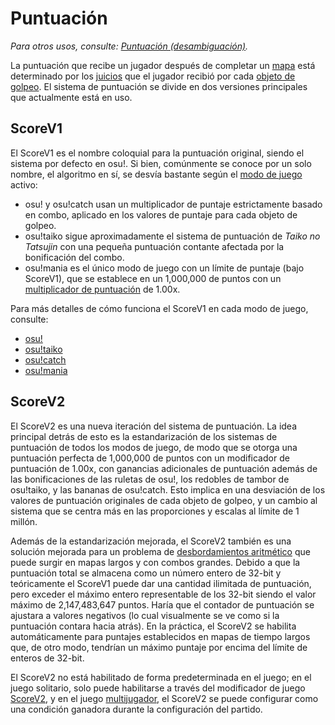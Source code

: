 # Puntuación

*Para otros usos, consulte: [Puntuación (desambiguación)](/wiki/Disambiguation/Score).*

La puntuación que recibe un jugador después de completar un [mapa](/wiki/Beatmap) está determinado por los [juicios](/wiki/Gameplay/Judgement) que el jugador recibió por cada [objeto de golpeo](/wiki/Gameplay/Hit_object). El sistema de puntuación se divide en dos versiones principales que actualmente está en uso.

## ScoreV1

El ScoreV1 es el nombre coloquial para la puntuación original, siendo el sistema por defecto en osu!. Si bien, comúnmente se conoce por un solo nombre, el algoritmo en sí, se desvía bastante según el [modo de juego](/wiki/Game_mode) activo:

- osu! y osu!catch usan un multiplicador de puntaje estrictamente basado en combo, aplicado en los valores de puntaje para cada objeto de golpeo.
- osu!taiko sigue aproximadamente el sistema de puntuación de *Taiko no Tatsujin* con una pequeña puntuación contante afectada por la bonificación del combo.
- osu!mania es el único modo de juego con un límite de puntaje (bajo ScoreV1), que se establece en un 1,000,000 de puntos con un [multiplicador de puntuación](/wiki/Gameplay/Game_modifier/Mod_multiplier) de 1.00x.

Para más detalles de cómo funciona el ScoreV1 en cada modo de juego, consulte:

- [osu!](ScoreV1/osu!)
- [osu!taiko](ScoreV1/osu!taiko)
- [osu!catch](ScoreV1/osu!catch)
- [osu!mania](ScoreV1/osu!mania)

## ScoreV2

El ScoreV2 es una nueva iteración del sistema de puntuación. La idea principal detrás de esto es la estandarización de los sistemas de puntuación de todos los modos de juego, de modo que se otorga una puntuación perfecta de 1,000,000 de puntos con un modificador de puntuación de 1.00x, con ganancias adicionales de puntuación además de las bonificaciones de las ruletas de osu!, los redobles de tambor de osu!taiko, y las bananas de osu!catch. Esto implica en una desviación de los valores de puntuación originales de cada objeto de golpeo, y un cambio al sistema que se centra más en las proporciones y escalas al límite de 1 millón.

Además de la estandarización mejorada, el ScoreV2 también es una solución mejorada para un problema de [desbordamientos aritmético](https://es.wikipedia.org/wiki/Desbordamiento_aritm%C3%A9tico) que puede surgir en mapas largos y con combos grandes. Debido a que la puntuación total se almacena como un número entero de 32-bit y teóricamente el ScoreV1 puede dar una cantidad ilimitada de puntuación, pero exceder el máximo entero representable de los 32-bit siendo el valor máximo de 2,147,483,647 puntos. Haría que el contador de puntuación se ajustara a valores negativos (lo cual visualmente se ve como si la puntuación contara hacia atrás). En la práctica, el ScoreV2 se habilita automáticamente para puntajes establecidos en mapas de tiempo largos que, de otro modo, tendrían un máximo puntaje por encima del límite de enteros de 32-bit.

El ScoreV2 no está habilitado de forma predeterminada en el juego; en el juego solitario, solo puede habilitarse a través del modificador de juego [ScoreV2](/wiki/Gameplay/Game_modifier/ScoreV2), y en el juego [multijugador](/wiki/Client/Interface/Multiplayer), el ScoreV2 se puede configurar como una condición ganadora durante la configuración del partido.
